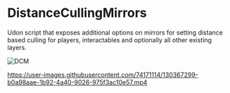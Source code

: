 

# DistanceCullingMirrors
Udon script that exposes additional options on mirrors for setting distance based culling for players, interactables and optionally all other existing layers.

![DCM](https://user-images.githubusercontent.com/74171114/130367351-38c68131-0916-4820-b067-54d5e257602a.png)

https://user-images.githubusercontent.com/74171114/130367299-b0a98aae-1b92-4a40-9026-975f3ac10e57.mp4
